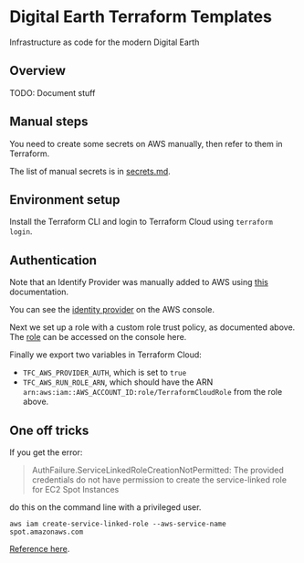 # Digital Earth Terraform Templates

Infrastructure as code for the modern Digital Earth

## Overview

TODO: Document stuff

## Manual steps

You need to create some secrets on AWS manually, then refer to them in Terraform.

The list of manual secrets is in [secrets.md](secrets.md).

## Environment setup

Install the Terraform CLI and login to Terraform Cloud using `terraform login`.

## Authentication

Note that an Identify Provider was manually added to AWS using
[this](https://aws.amazon.com/blogs/apn/simplify-and-secure-terraform-workflows-on-aws-with-dynamic-provider-credentials/)
documentation.

You can see the
[identity provider](https://us-east-1.console.aws.amazon.com/iam/home?region=ap-southeast-2#/identity_providers)
on the AWS console.

Next we set up a role with a custom role trust policy, as documented above.
The [role](https://us-east-1.console.aws.amazon.com/iam/home?region=ap-southeast-2#/roles/details/TerraformCloudRole)
can be accessed on the console here.

Finally we export two variables in Terraform Cloud:

* `TFC_AWS_PROVIDER_AUTH`, which is set to `true`
* `TFC_AWS_RUN_ROLE_ARN`, which should have the ARN
  `arn:aws:iam::AWS_ACCOUNT_ID:role/TerraformCloudRole` from the role above.

## One off tricks

If you get the error:

> AuthFailure.ServiceLinkedRoleCreationNotPermitted: The provided credentials do not have permission to create the service-linked role for EC2 Spot Instances

do this on the command line with a privileged user.

`aws iam create-service-linked-role --aws-service-name spot.amazonaws.com`

[Reference here](https://karpenter.sh/docs/troubleshooting/).

